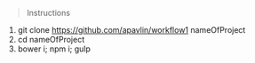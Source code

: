 > Instructions

1. git clone https://github.com/apavlin/workflow1 nameOfProject
2. cd nameOfProject
3. bower i; npm i; gulp